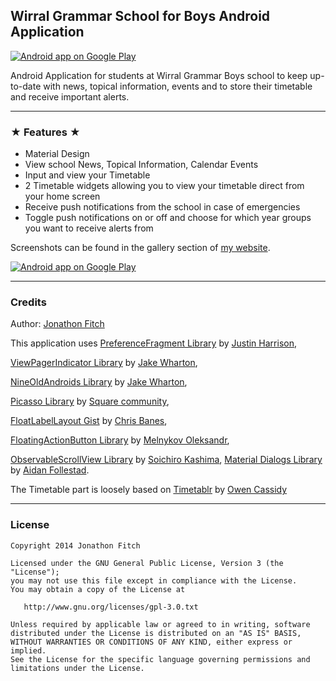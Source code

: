 ## Wirral Grammar School for Boys Android Application

<a href="https://play.google.com/store/apps/details?id=com.jonny.wgsb.material" target="_blank">
	<img alt="Android app on Google Play" src="https://raw.github.com/JonnyXDA/WGSB/master/art/WGSB-Feature.png" />
</a>

Android Application for students at Wirral Grammar Boys school to keep up-to-date with news, topical information, events and to store their timetable and receive important alerts.

---
### ★ Features ★

- Material Design
- View school News, Topical Information, Calendar Events
- Input and view your Timetable
- 2 Timetable widgets allowing you to view your timetable direct from your home screen
- Receive push notifications from the school in case of emergencies
- Toggle push notifications on or off and choose for which year groups you want to receive alerts from

Screenshots can be found in the gallery section of [my website](http://jonathonfitch.com).

<a href="https://play.google.com/store/apps/details?id=com.jonny.wgsb.material">
	<img alt="Android app on Google Play" src="https://developer.android.com/images/brand/en_app_rgb_wo_60.png" />
</a>

---
### Credits

Author: [Jonathon Fitch](https://github.com/JonnyXDA)

This application uses [PreferenceFragment Library](https://github.com/justinharrison/android-support-v4-preferencefragment/) by [Justin Harrison](https://github.com/justinharrison),

[ViewPagerIndicator Library](https://github.com/JakeWharton/Android-ViewPagerIndicator/) by [Jake Wharton](https://github.com/JakeWharton),

[NineOldAndroids Library](https://github.com/JakeWharton/NineOldAndroids/) by [Jake Wharton](https://github.com/JakeWharton),

[Picasso Library](https://github.com/square/picasso/) by [Square community](https://github.com/square),

[FloatLabelLayout Gist](https://gist.github.com/chrisbanes/11247418) by [Chris Banes](https://gist.github.com/chrisbanes),

[FloatingActionButton Library](https://github.com/makovkastar/FloatingActionButton) by [Melnykov Oleksandr](https://github.com/makovkastar),

[ObservableScrollView Library](https://github.com/ksoichiro/Android-ObservableScrollView/) by [Soichiro Kashima](https://github.com/ksoichiro),
[Material Dialogs Library](https://github.com/afollestad/material-dialogs/) by [Aidan Follestad](https://github.com/afollestad).

The Timetable part is loosely based on [Timetablr](https://bitbucket.org/ravrahn/timetable) by [Owen Cassidy](https://github.com/ravrahn)

---
### License

    Copyright 2014 Jonathon Fitch

    Licensed under the GNU General Public License, Version 3 (the "License");
    you may not use this file except in compliance with the License.
    You may obtain a copy of the License at

       http://www.gnu.org/licenses/gpl-3.0.txt

    Unless required by applicable law or agreed to in writing, software
    distributed under the License is distributed on an "AS IS" BASIS,
    WITHOUT WARRANTIES OR CONDITIONS OF ANY KIND, either express or implied.
    See the License for the specific language governing permissions and
    limitations under the License.